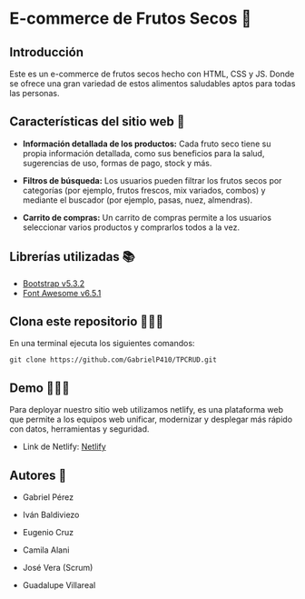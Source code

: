 # E-commerce de Frutos Secos 🌰

## Introducción

Este es un e-commerce de frutos secos hecho con HTML, CSS y JS. Donde se ofrece una gran variedad de estos alimentos saludables aptos para todas las personas.

## Características del sitio web 📍

- **Información detallada de los productos:** Cada fruto seco tiene su propia información detallada, como sus beneficios para la salud, sugerencias de uso, formas de pago, stock y más.

- **Filtros de búsqueda:** Los usuarios pueden filtrar los frutos secos por categorías (por ejemplo, frutos frescos, mix variados, combos) y mediante el buscador (por ejemplo, pasas, nuez, almendras).

- **Carrito de compras:** Un carrito de compras permite a los usuarios seleccionar varios productos y comprarlos todos a la vez.


## Librerías utilizadas 📚

- [Bootstrap v5.3.2](https://getbootstrap.com/)
- [Font Awesome v6.5.1](https://fontawesome.com/)

## Clona este repositorio 👩🏻‍💻

En una terminal ejecuta los siguientes comandos:

```git clone https://github.com/GabrielP410/TPCRUD.git```

## Demo 🧑🏻‍💻

Para deployar nuestro sitio web utilizamos netlify, es una plataforma web que permite a los equipos web unificar, modernizar y desplegar más rápido con datos, herramientas y seguridad.

- Link de Netlify: [Netlify](https://www.netlify.com/)

## Autores 🥜

- Gabriel Pérez

- Iván Baldiviezo

- Eugenio Cruz

- Camila Alani

- José Vera (Scrum)

- Guadalupe Villareal 